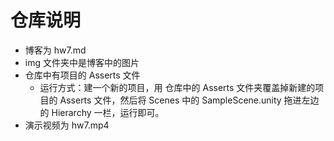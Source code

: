 # 仓库说明



* 博客为 hw7.md
* img 文件夹中是博客中的图片
* 仓库中有项目的 Asserts 文件
  * 运行方式：建一个新的项目，用 仓库中的 Asserts 文件夹覆盖掉新建的项目的 Asserts 文件，然后将 Scenes 中的 SampleScene.unity 拖进左边的 Hierarchy 一栏，运行即可。
* 演示视频为 hw7.mp4

